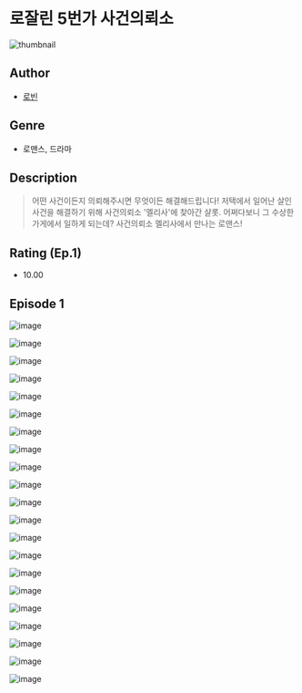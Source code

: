 # 로잘린 5번가 사건의뢰소
![thumbnail](https://image-comic.pstatic.net/user_contents_data/challenge_comic/2023/05/25/363536/upload_3473177343415564598_480x623.jpeg)

## Author
- [로빈](https://comic.naver.com/artistTitle?id=363536)

## Genre
- 로맨스, 드라마

## Description
> 어떤 사건이든지 의뢰해주시면 무엇이든 해결해드립니다! 저택에서 일어난 살인 사건을 해결하기 위해 사건의뢰소 '멜리사'에 찾아간 샬롯. 어쩌다보니 그 수상한 가게에서 일하게 되는데? 사건의뢰소 멜리사에서 만나는 로맨스!


## Rating (Ep.1)
- 10.00

## Episode 1
![image](https://image-comic.pstatic.net/user_contents_data/challenge_comic/2023/05/25/363536/upload_3904675179899925814.jpeg)

![image](https://image-comic.pstatic.net/user_contents_data/challenge_comic/2023/05/25/363536/upload_3774690927313051958.jpeg)

![image](https://image-comic.pstatic.net/user_contents_data/challenge_comic/2023/05/25/363536/upload_7293355507486962737.jpeg)

![image](https://image-comic.pstatic.net/user_contents_data/challenge_comic/2023/05/25/363536/upload_7305456960129098032.jpeg)

![image](https://image-comic.pstatic.net/user_contents_data/challenge_comic/2023/05/25/363536/upload_3559312895356450871.jpeg)

![image](https://image-comic.pstatic.net/user_contents_data/challenge_comic/2023/05/25/363536/upload_3617572692174190693.jpeg)

![image](https://image-comic.pstatic.net/user_contents_data/challenge_comic/2023/05/25/363536/upload_7148675376640057697.jpeg)

![image](https://image-comic.pstatic.net/user_contents_data/challenge_comic/2023/05/25/363536/upload_3486974917247318371.jpeg)

![image](https://image-comic.pstatic.net/user_contents_data/challenge_comic/2023/05/25/363536/upload_7220734092388808244.jpeg)

![image](https://image-comic.pstatic.net/user_contents_data/challenge_comic/2023/05/25/363536/upload_7162520238048032305.jpeg)

![image](https://image-comic.pstatic.net/user_contents_data/challenge_comic/2023/05/25/363536/upload_3762811799408554337.jpeg)

![image](https://image-comic.pstatic.net/user_contents_data/challenge_comic/2023/05/25/363536/upload_4050535288586592614.jpeg)

![image](https://image-comic.pstatic.net/user_contents_data/challenge_comic/2023/05/25/363536/upload_7004847179053545529.jpeg)

![image](https://image-comic.pstatic.net/user_contents_data/challenge_comic/2023/05/25/363536/upload_3559082177447934264.jpeg)

![image](https://image-comic.pstatic.net/user_contents_data/challenge_comic/2023/05/25/363536/upload_7161621043610870115.jpeg)

![image](https://image-comic.pstatic.net/user_contents_data/challenge_comic/2023/05/25/363536/upload_3833238814179342130.jpeg)

![image](https://image-comic.pstatic.net/user_contents_data/challenge_comic/2023/05/25/363536/upload_4136105664956413538.jpeg)

![image](https://image-comic.pstatic.net/user_contents_data/challenge_comic/2023/05/25/363536/upload_7076059239301722421.jpeg)

![image](https://image-comic.pstatic.net/user_contents_data/challenge_comic/2023/05/25/363536/upload_3474307640613626210.jpeg)

![image](https://image-comic.pstatic.net/user_contents_data/challenge_comic/2023/05/25/363536/upload_7293358819658578231.jpeg)

![image](https://image-comic.pstatic.net/user_contents_data/challenge_comic/2023/05/25/363536/upload_3691037862137377329.jpeg)
